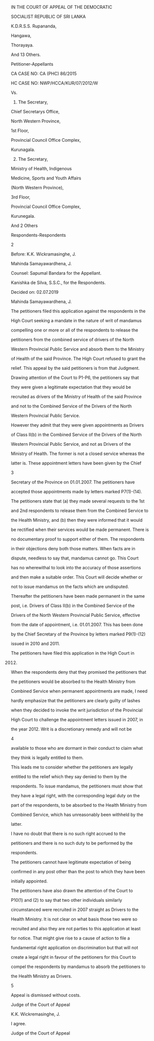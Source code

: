 IN THE COURT OF APPEAL OF THE DEMOCRATIC

SOCIALIST REPUBLIC OF SRI LANKA

K.D.R.S.S. Rupananda,

Hangawa,

Thorayaya.

And 13 Others.

Petitioner-Appellants

CA CASE NO: CA (PHC) 86/2015

HC CASE NO: NWP/HCCA/KUR/07/2012/W

Vs.

1. The Secretary,

Chief Secretarys Office,

North Western Province,

1st Floor,

Provincial Council Office Complex,

Kurunagala.

2. The Secretary,

Ministry of Health, Indigenous

Medicine, Sports and Youth Affairs

(North Western Province),

3rd Floor,

Provincial Council Office Complex,

Kurunegala.

And 2 Others

Respondents-Respondents

2

Before: K.K. Wickramasinghe, J.

Mahinda Samayawardhena, J.

Counsel: Sapumal Bandara for the Appellant.

Kanishka de Silva, S.S.C., for the Respondents.

Decided on: 02.07.2019

Mahinda Samayawardhena, J.

The petitioners filed this application against the respondents in the

High Court seeking a mandate in the nature of writ of mandamus

compelling one or more or all of the respondents to release the

petitioners from the combined service of drivers of the North

Western Provincial Public Service and absorb them to the Ministry

of Health of the said Province. The High Court refused to grant the

relief. This appeal by the said petitioners is from that Judgment.

Drawing attention of the Court to P1-P6, the petitioners say that

they were given a legitimate expectation that they would be

recruited as drivers of the Ministry of Health of the said Province

and not to the Combined Service of the Drivers of the North

Western Provincial Public Service.

However they admit that they were given appointments as Drivers

of Class II(b) in the Combined Service of the Drivers of the North

Western Provincial Public Service, and not as Drivers of the

Ministry of Health. The former is not a closed service whereas the

latter is. These appointment letters have been given by the Chief

3

Secretary of the Province on 01.01.2007. The petitioners have

accepted those appointments made by letters marked P7(1)-(14).

The petitioners state that (a) they made several requests to the 1st

and 2nd respondents to release them from the Combined Service to

the Health Ministry, and (b) then they were informed that it would

be rectified when their services would be made permanent. There is

no documentary proof to support either of them. The respondents

in their objections deny both those matters. When facts are in

dispute, needless to say that, mandamus cannot go. This Court

has no wherewithal to look into the accuracy of those assertions

and then make a suitable order. This Court will decide whether or

not to issue mandamus on the facts which are undisputed.

Thereafter the petitioners have been made permanent in the same

post, i.e. Drivers of Class II(b) in the Combined Service of the

Drivers of the North Western Provincial Public Service, effective

from the date of appointment, i.e. 01.01.2007. This has been done

by the Chief Secretary of the Province by letters marked P9(1)-(12)

issued in 2010 and 2011.

The petitioners have filed this application in the High Court in

2012.

When the respondents deny that they promised the petitioners that

the petitioners would be absorbed to the Health Ministry from

Combined Service when permanent appointments are made, I need

hardly emphasize that the petitioners are clearly guilty of lashes

when they decided to invoke the writ jurisdiction of the Provincial

High Court to challenge the appointment letters issued in 2007, in

the year 2012. Writ is a discretionary remedy and will not be

4

available to those who are dormant in their conduct to claim what

they think is legally entitled to them.

This leads me to consider whether the petitioners are legally

entitled to the relief which they say denied to them by the

respondents. To issue mandamus, the petitioners must show that

they have a legal right, with the corresponding legal duty on the

part of the respondents, to be absorbed to the Health Ministry from

Combined Service, which has unreasonably been withheld by the

latter.

I have no doubt that there is no such right accrued to the

petitioners and there is no such duty to be performed by the

respondents.

The petitioners cannot have legitimate expectation of being

confirmed in any post other than the post to which they have been

initially appointed.

The petitioners have also drawn the attention of the Court to

P10(1) and (2) to say that two other individuals similarly

circumstanced were recruited in 2007 straight as Drivers to the

Health Ministry. It is not clear on what basis those two were so

recruited and also they are not parties to this application at least

for notice. That might give rise to a cause of action to file a

fundamental right application on discrimination but that will not

create a legal right in favour of the petitioners for this Court to

compel the respondents by mandamus to absorb the petitioners to

the Health Ministry as Drivers.

5

Appeal is dismissed without costs.

Judge of the Court of Appeal

K.K. Wickremasinghe, J.

I agree.

Judge of the Court of Appeal